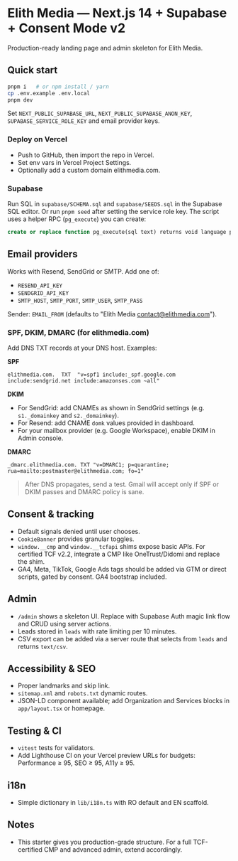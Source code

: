 # Elith Media — Next.js 14 + Supabase + Consent Mode v2

Production-ready landing page and admin skeleton for Elith Media.

## Quick start

```bash
pnpm i   # or npm install / yarn
cp .env.example .env.local
pnpm dev
```

Set `NEXT_PUBLIC_SUPABASE_URL`, `NEXT_PUBLIC_SUPABASE_ANON_KEY`, `SUPABASE_SERVICE_ROLE_KEY` and email provider keys.

### Deploy on Vercel
- Push to GitHub, then import the repo in Vercel.
- Set env vars in Vercel Project Settings.
- Optionally add a custom domain elithmedia.com.

### Supabase
Run SQL in `supabase/SCHEMA.sql` and `supabase/SEEDS.sql` in the Supabase SQL editor.
Or run `pnpm seed` after setting the service role key. The script uses a helper RPC (`pg_execute`) you can create:
```sql
create or replace function pg_execute(sql text) returns void language plpgsql as $$ begin execute sql; end $$;
```

## Email providers

Works with Resend, SendGrid or SMTP. Add one of:
- `RESEND_API_KEY`
- `SENDGRID_API_KEY`
- `SMTP_HOST`, `SMTP_PORT`, `SMTP_USER`, `SMTP_PASS`

Sender: `EMAIL_FROM` (defaults to "Elith Media <contact@elithmedia.com>").

### SPF, DKIM, DMARC (for elithmedia.com)
Add DNS TXT records at your DNS host. Examples:

**SPF**
```
elithmedia.com.  TXT  "v=spf1 include:_spf.google.com include:sendgrid.net include:amazonses.com ~all"
```

**DKIM**
- For SendGrid: add CNAMEs as shown in SendGrid settings (e.g. `s1._domainkey` and `s2._domainkey`).
- For Resend: add CNAME `domk` values provided in dashboard.
- For your mailbox provider (e.g. Google Workspace), enable DKIM in Admin console.

**DMARC**
```
_dmarc.elithmedia.com. TXT "v=DMARC1; p=quarantine; rua=mailto:postmaster@elithmedia.com; fo=1"
```

> After DNS propagates, send a test. Gmail will accept only if SPF or DKIM passes and DMARC policy is sane.

## Consent & tracking

- Default signals denied until user chooses.
- `CookieBanner` provides granular toggles.
- `window.__cmp` and `window.__tcfapi` shims expose basic APIs. For certified TCF v2.2, integrate a CMP like OneTrust/Didomi and replace the shim.
- GA4, Meta, TikTok, Google Ads tags should be added via GTM or direct scripts, gated by consent. GA4 bootstrap included.

## Admin

- `/admin` shows a skeleton UI. Replace with Supabase Auth magic link flow and CRUD using server actions.
- Leads stored in `leads` with rate limiting per 10 minutes.
- CSV export can be added via a server route that selects from `leads` and returns `text/csv`.

## Accessibility & SEO

- Proper landmarks and skip link.
- `sitemap.xml` and `robots.txt` dynamic routes.
- JSON-LD component available; add Organization and Services blocks in `app/layout.tsx` or homepage.

## Testing & CI
- `vitest` tests for validators.
- Add Lighthouse CI on your Vercel preview URLs for budgets: Performance ≥ 95, SEO ≥ 95, A11y ≥ 95.

## i18n
- Simple dictionary in `lib/i18n.ts` with RO default and EN scaffold.

## Notes
- This starter gives you production-grade structure. For a full TCF-certified CMP and advanced admin, extend accordingly.
